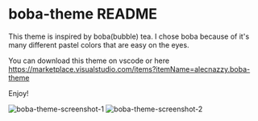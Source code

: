 # boba-theme README

This theme is inspired by boba(bubble) tea. I chose boba because of it's many different
pastel colors that are easy on the eyes. 

You can download this theme on vscode or here https://marketplace.visualstudio.com/items?itemName=alecnazzy.boba-theme

Enjoy!

![boba-theme-screenshot-1](https://user-images.githubusercontent.com/90207985/204116190-70d519e3-6a5e-4784-9f58-0a0a612c1e38.png)
![boba-theme-screenshot-2](https://user-images.githubusercontent.com/90207985/204116191-88fb7beb-1b71-4237-814f-c522616b518d.png)
